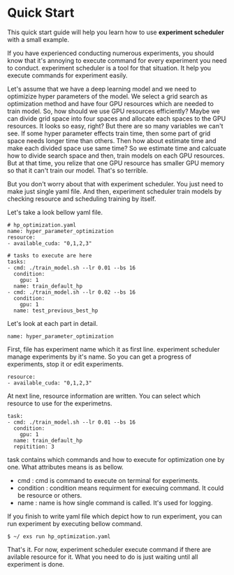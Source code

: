# Quick Start

This quick start guide will help you learn how to use **experiment scheduler** with a small example.

If you have experienced conducting numerous experiments, you should know that it's annoying to execute command for every experiment you need to conduct. experiment scheduler is a tool for that situation. It help you execute commands for experiment easily.

Let's assume that we have a deep learning model and we need to optimizize hyper parameters of the model.
We select a grid search as optimization method and have four GPU resources which are needed to train model.
So, how should we use GPU resources efficiently?
Maybe we can divide grid space into four spaces and allocate each spaces to the GPU resources.
It looks so easy, right? But there are so many variables we can't see.
If some hyper parameter effects train time, then some part of grid space needs longer time than others.
Then how about estimate time and make each divided space use same time?
So we estimate time and calcuate how to divide search space and then, train models on each GPU resources.
But at that time, you relize that one GPU resource has smaller GPU memory so that it can't train our model.
That's so terrible.

But you don't worry about that with experiment scheduler.
You just need to make just single yaml file.
And then, experiment scheduler train models by checking resource and scheduling training by itself.

Let's take a look bellow yaml file.

```
# hp_optimization.yaml
name: hyper_parameter_optimization
resource:
- available_cuda: "0,1,2,3"

# tasks to execute are here
tasks:
- cmd: ./train_model.sh --lr 0.01 --bs 16
  condition:
    gpu: 1
  name: train_default_hp
- cmd: ./train_model.sh --lr 0.02 --bs 16
  condition:
    gpu: 1
  name: test_previous_best_hp
```

Let's look at each part in detail.

```
name: hyper_parameter_optimization
```

First, file has experiment name which it as first line.
experiment scheduler manage experiments by it's name.
So you can get a progress of experiments, stop it or edit experiments.
```
resource:
- available_cuda: "0,1,2,3"
```
At next line, resource information are written.
You can select which resource to use for the experimetns.

```
task:
- cmd: ./train_model.sh --lr 0.01 --bs 16
  condition:
    gpu: 1
  name: train_default_hp
  repitition: 3
```
task contains which commands and how to execute for optimization one by one.
What attributes means is as bellow.
- cmd : cmd is command to execute on terminal for experiments.
- condition : condition means requirment for execuing command. It could be resource or others.
- name : name is how single command is called. It's used for logging.

If you finish to write yaml file which depict how to run experiment,
you can run experiment by executing bellow command.

```
$ ~/ exs run hp_optimization.yaml
```

That's it. For now, experiment scheduler execute command if there are avilable resource for it.
What you need to do is just waiting until all experiment is done.
